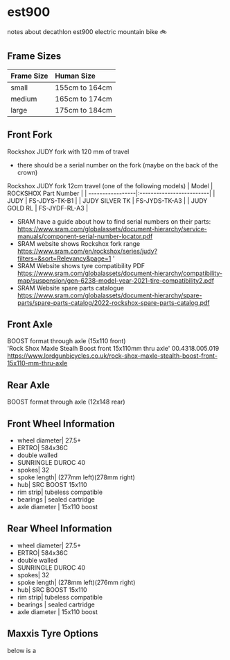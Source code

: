 # est900
notes about decathlon est900 electric mountain bike :bike:

## Frame Sizes
| Frame Size    | Human Size     | 
| ------------|:-----------------|
| small       | 155cm to 164cm   | 
| medium      | 165cm to 174cm   |
| large       | 175cm to 184cm   |

## Front Fork
Rockshox JUDY fork with 120 mm of travel <br>
- there should be a serial number on the fork (maybe on the back of the crown)

Rockshox JUDY fork 12cm travel (one of the following models)
| Model            | ROCKSHOX Part Number     | 
| -----------------|:-------------------------|
| JUDY             |      FS-JDYS-TK-B1       | 
| JUDY SILVER TK   |      FS-JYDS-TK-A3       |
| JUDY GOLD RL     |      FS-JYDF-RL-A3       |


- SRAM have a guide about how to find serial numbers on their parts: <br>
https://www.sram.com/globalassets/document-hierarchy/service-manuals/component-serial-number-locator.pdf
- SRAM website shows Rockshox fork range <br>
https://www.sram.com/en/rockshox/series/judy?filters=&sort=Relevancy&page=1 '
- SRAM Website shows tyre compatibility PDF <br>
https://www.sram.com/globalassets/document-hierarchy/compatibility-map/suspension/gen-6238-model-year-2021-tire-compatibility2.pdf
- SRAM Website spare parts catalogue <br>
https://www.sram.com/globalassets/document-hierarchy/spare-parts/spare-parts-catalog/2022-rockshox-spare-parts-catalog.pdf


## Front Axle
BOOST format through axle (15x110 front) <br>
'Rock Shox Maxle Stealh Boost front 15x110mm thru axle'
00.4318.005.019
https://www.lordgunbicycles.co.uk/rock-shox-maxle-stealth-boost-front-15x110-mm-thru-axle

## Rear Axle
BOOST format through axle (12x148 rear) 


## Front Wheel Information
- wheel diameter| 27.5+
- ERTRO| 584x36C
- double walled
- SUNRINGLE DUROC 40
- spokes| 32
- spoke length| (277mm left)(278mm right)
- hub| SRC BOOST 15x110
- rim strip| tubeless compatible
- bearings | sealed cartridge
- axle diameter | 15x110 boost 


## Rear Wheel Information
- wheel diameter| 27.5+
- ERTRO| 584x36C
- double walled
- SUNRINGLE DUROC 40
- spokes| 32
- spoke length| (278mm left)(276mm right)
- hub| SRC BOOST 15x110
- rim strip| tubeless compatible
- bearings | sealed cartridge
- axle diameter | 15x110 boost 


## Maxxis Tyre Options
below is a




